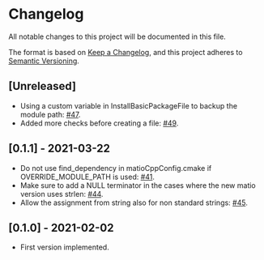 # Changelog
All notable changes to this project will be documented in this file.

The format is based on [Keep a Changelog](https://keepachangelog.com/en/1.0.0/),
and this project adheres to [Semantic Versioning](https://semver.org/spec/v2.0.0.html).

## [Unreleased]
- Using a custom variable in InstallBasicPackageFile to backup the module path: [#47](https://github.com/ami-iit/matio-cpp/pull/47).
- Added more checks before creating a file: [#49](https://github.com/ami-iit/matio-cpp/pull/49).

## [0.1.1] - 2021-03-22

- Do not use find_dependency in matioCppConfig.cmake if OVERRIDE_MODULE_PATH is used: [#41](https://github.com/ami-iit/matio-cpp/pull/41).
- Make sure to add a NULL terminator in the cases where the new matio version uses strlen: [#44](https://github.com/ami-iit/matio-cpp/pull/44).
- Allow the assignment from string also for non standard strings: [#45](https://github.com/ami-iit/matio-cpp/pull/45).

## [0.1.0] - 2021-02-02

- First version implemented.
